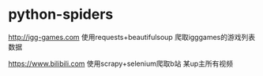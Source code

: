 # python-spiders
http://igg-games.com 使用requests+beautifulsoup 爬取igggames的游戏列表数据



https://www.bilibili.com 使用scrapy+selenium爬取b站 某up主所有视频
